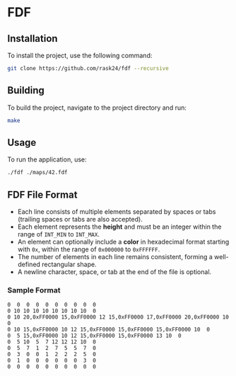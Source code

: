 # FDF

## Installation

To install the project, use the following command:

```sh
git clone https://github.com/rask24/fdf --recursive
```

## Building

To build the project, navigate to the project directory and run:

```sh
make
```

## Usage

To run the application, use:

```sh
./fdf ./maps/42.fdf
```

## FDF File Format

- Each line consists of multiple elements separated by spaces or tabs (trailing spaces or tabs are also accepted).
- Each element represents the **height** and must be an integer within the range of `INT_MIN` to `INT_MAX`.
- An element can optionally include a **color** in hexadecimal format starting with `0x`, within the range of `0x000000` to `0xFFFFFF`.
- The number of elements in each line remains consistent, forming a well-defined rectangular shape.
- A newline character, space, or tab at the end of the file is optional.

### Sample Format

```plaintext
0  0  0  0  0  0  0  0  0  0
0 10 10 10 10 10 10 10 10  0
0 10 20,0xFF0000 15,0xFF0000 12 15,0xFF0000 17,0xFF0000 20,0xFF0000 10  0
0 10 15,0xFF0000 10 12 15,0xFF0000 15,0xFF0000 15,0xFF0000 10  0
0  5 15,0xFF0000 10 12 15,0xFF0000 15,0xFF0000 13 10  0
0  5 10  5  7 12 12 12 10  0
0  5  7  1  2  7  5  5  7  0
0  3  0  0  1  2  2  2  5  0
0  1  0  0  0  0  0  0  3  0
0  0  0  0  0  0  0  0  0  0
```
